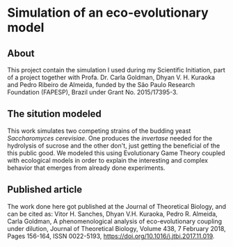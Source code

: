 # Simulation of an eco-evolutionary model


## About
This project contain the simulation I used during my Scientific Initiation, part of a project together with Profa. Dr. Carla Goldman, Dhyan V. H. Kuraoka and Pedro Ribeiro de Almeida, funded by the São Paulo Research Foundation (FAPESP), Brazil under Grant No. 2015/17395-3.


## The sitution modeled
This work simulates two competing strains of the budding yeast *Saccharomyces cerevisiae*. One produces the *invertase* needed for the hydrolysis of sucrose and the other don't, just getting the beneficial of the this public good. We modeled this using Evolutionary Game Theory coupled with ecological models in order to explain the interesting and complex behavior that emerges from already done experiments.


## Published article
The work done here got published at the Journal of Theoretical Biology, and can be cited as:
Vitor H. Sanches, Dhyan V.H. Kuraoka, Pedro R. Almeida, Carla Goldman, A phenomenological analysis of eco-evolutionary coupling under dilution, Journal of Theoretical Biology, Volume 438, 7 February 2018, Pages 156-164, ISSN 0022-5193, https://doi.org/10.1016/j.jtbi.2017.11.019.
